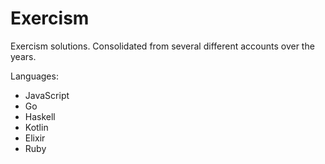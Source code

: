 # Exercism
Exercism solutions. Consolidated from several different accounts over the years.

Languages:
- JavaScript
- Go
- Haskell
- Kotlin
- Elixir
- Ruby
